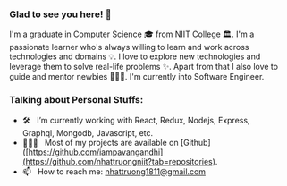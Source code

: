 
### Glad to see you here! 👋

I'm a graduate in Computer Science 🎓 from NIIT College 🏛. I'm a passionate learner who's always willing to learn and work across technologies and domains 💡. I love to explore new technologies and leverage them to solve real-life problems ✨. Apart from that I also love to guide and mentor newbies 👨🏻‍💻. I'm currently into Software Engineer.


### Talking about Personal Stuffs:

- 🛠 &nbsp; I’m currently working with React, Redux, Nodejs, Express, <br /> Graphql, Mongodb, Javascript, etc.
- 👨🏻‍💻 &nbsp; Most of my projects are available on [Github]([https://github.com/iampavangandhi](https://github.com/nhattruongniit?tab=repositories).
- 📫 &nbsp; How to reach me: nhattruong1811@gmail.com
